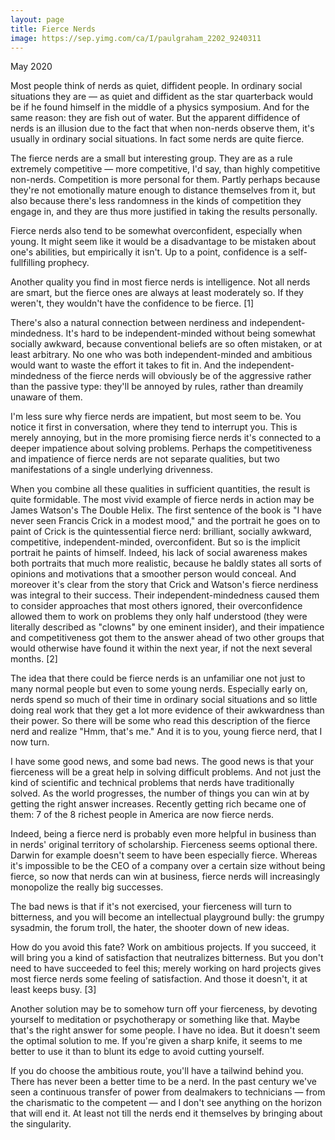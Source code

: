 ```yaml
---
layout: page
title: Fierce Nerds
image: https://sep.yimg.com/ca/I/paulgraham_2202_9240311
---
```


May 2020

Most people think of nerds as quiet, diffident people. In ordinary social situations they are — as quiet and diffident as the star quarterback would be if he found himself in the middle of a physics symposium. And for the same reason: they are fish out of water. But the apparent diffidence of nerds is an illusion due to the fact that when non-nerds observe them, it's usually in ordinary social situations. In fact some nerds are quite fierce.

The fierce nerds are a small but interesting group. They are as a rule extremely competitive — more competitive, I'd say, than highly competitive non-nerds. Competition is more personal for them. Partly perhaps because they're not emotionally mature enough to distance themselves from it, but also because there's less randomness in the kinds of competition they engage in, and they are thus more justified in taking the results personally.

Fierce nerds also tend to be somewhat overconfident, especially when young. It might seem like it would be a disadvantage to be mistaken about one's abilities, but empirically it isn't. Up to a point, confidence is a self-fullfilling prophecy.

Another quality you find in most fierce nerds is intelligence. Not all nerds are smart, but the fierce ones are always at least moderately so. If they weren't, they wouldn't have the confidence to be fierce. [1]

There's also a natural connection between nerdiness and independent-mindedness. It's hard to be independent-minded without being somewhat socially awkward, because conventional beliefs are so often mistaken, or at least arbitrary. No one who was both independent-minded and ambitious would want to waste the effort it takes to fit in. And the independent-mindedness of the fierce nerds will obviously be of the aggressive rather than the passive type: they'll be annoyed by rules, rather than dreamily unaware of them.

I'm less sure why fierce nerds are impatient, but most seem to be. You notice it first in conversation, where they tend to interrupt you. This is merely annoying, but in the more promising fierce nerds it's connected to a deeper impatience about solving problems. Perhaps the competitiveness and impatience of fierce nerds are not separate qualities, but two manifestations of a single underlying drivenness.

When you combine all these qualities in sufficient quantities, the result is quite formidable. The most vivid example of fierce nerds in action may be James Watson's The Double Helix. The first sentence of the book is "I have never seen Francis Crick in a modest mood," and the portrait he goes on to paint of Crick is the quintessential fierce nerd: brilliant, socially awkward, competitive, independent-minded, overconfident. But so is the implicit portrait he paints of himself. Indeed, his lack of social awareness makes both portraits that much more realistic, because he baldly states all sorts of opinions and motivations that a smoother person would conceal. And moreover it's clear from the story that Crick and Watson's fierce nerdiness was integral to their success. Their independent-mindedness caused them to consider approaches that most others ignored, their overconfidence allowed them to work on problems they only half understood (they were literally described as "clowns" by one eminent insider), and their impatience and competitiveness got them to the answer ahead of two other groups that would otherwise have found it within the next year, if not the next several months. [2]

The idea that there could be fierce nerds is an unfamiliar one not just to many normal people but even to some young nerds. Especially early on, nerds spend so much of their time in ordinary social situations and so little doing real work that they get a lot more evidence of their awkwardness than their power. So there will be some who read this description of the fierce nerd and realize "Hmm, that's me." And it is to you, young fierce nerd, that I now turn.

I have some good news, and some bad news. The good news is that your fierceness will be a great help in solving difficult problems. And not just the kind of scientific and technical problems that nerds have traditionally solved. As the world progresses, the number of things you can win at by getting the right answer increases. Recently getting rich became one of them: 7 of the 8 richest people in America are now fierce nerds.

Indeed, being a fierce nerd is probably even more helpful in business than in nerds' original territory of scholarship. Fierceness seems optional there. Darwin for example doesn't seem to have been especially fierce. Whereas it's impossible to be the CEO of a company over a certain size without being fierce, so now that nerds can win at business, fierce nerds will increasingly monopolize the really big successes.

The bad news is that if it's not exercised, your fierceness will turn to bitterness, and you will become an intellectual playground bully: the grumpy sysadmin, the forum troll, the hater, the shooter down of new ideas.

How do you avoid this fate? Work on ambitious projects. If you succeed, it will bring you a kind of satisfaction that neutralizes bitterness. But you don't need to have succeeded to feel this; merely working on hard projects gives most fierce nerds some feeling of satisfaction. And those it doesn't, it at least keeps busy. [3]

Another solution may be to somehow turn off your fierceness, by devoting yourself to meditation or psychotherapy or something like that. Maybe that's the right answer for some people. I have no idea. But it doesn't seem the optimal solution to me. If you're given a sharp knife, it seems to me better to use it than to blunt its edge to avoid cutting yourself.

If you do choose the ambitious route, you'll have a tailwind behind you. There has never been a better time to be a nerd. In the past century we've seen a continuous transfer of power from dealmakers to technicians — from the charismatic to the competent — and I don't see anything on the horizon that will end it. At least not till the nerds end it themselves by bringing about the singularity.


